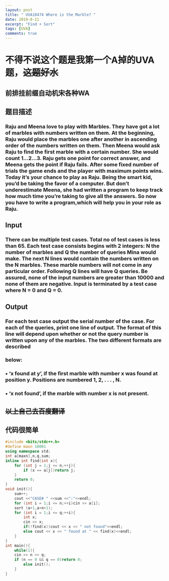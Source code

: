 ```yaml
---
layout: post
title: " UVA10474 Where is the Marble? "
date: 2019-8-11
excerpt: "Find + Sort"
tags: [UVA]
comments: true
---
```


# 不得不说这个题是我第一个A掉的UVA题，~~这题好水~~

## 前排挂前缀自动机宋各种WA

## 题目描述

### Raju and Meena love to play with Marbles. They have got a lot of marbles with numbers written on them. At the beginning, Raju would place the marbles one after another in ascending order of the numbers written on them. Then Meena would ask Raju to find the first marble with a certain number. She would count 1...2...3. Raju gets one point for correct answer, and Meena gets the point if Raju fails. After some fixed number of trials the game ends and the player with maximum points wins. Today it’s your chance to play as Raju. Being the smart kid, you’d be taking the favor of a computer. But don’t underestimate Meena, she had written a program to keep track how much time you’re taking to give all the answers. So now you have to write a program,which will help you in your role as Raju.

## Input

### There can be multiple test cases. Total no of test cases is less than 65. Each test case consists begins with 2 integers: N the number of marbles and Q the number of queries Mina would make. The next N lines would contain the numbers written on the N marbles. These marble numbers will not come in any particular order. Following Q lines will have Q queries. Be assured, none of the input numbers are greater than 10000 and none of them are negative. Input is terminated by a test case where N = 0 and Q = 0.

## Output
### For each test case output the serial number of the case. For each of the queries, print one line of output. The format of this line will depend upon whether or not the query number is written upon any of the marbles. The two different formats are described 

### below:

### • ‘x found at y’, if the first marble with number x was found at position y. Positions are numbered 1, 2, . . . , N.

### • ‘x not found’, if the marble with number x is not present.

## ~~以上自己去百度翻译~~

## 代码很简单
```cpp
#include <bits/stdc++.h>
#define maxn 10001
using namespace std;
int a[maxn],n,q,sum;
inline int find(int x){
	for (int j = 1;j <= n;++j){
		if (x == a[j])return j;
	}
	return 0;
}
void init(){
	sum++;
	cout <<"CASE# " <<sum <<":"<<endl;
	for (int i = 1;i <= n;++i)cin >> a[i];
	sort (a+1,a+n+1);
	for (int i = 1;i <= q;++i){
		int x;
		cin >> x;
		if(!find(x))cout << x << " not found"<<endl;
		else cout << x << " found at " << find(x)<<endl;
	}
}
int main(){
	while(1){
	cin >> n >> q;
	if (n == 0 && q == 0)return 0;
	    else init();
	}	
}
```
